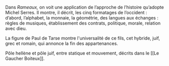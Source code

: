 Dans _Rameaux,_ on voit une application de l’approche de l’histoire qu’adopte Michel Serres. Il montre, il décrit, les cinq formatages de l’occident : d’abord, l’alphabet, la monnaie, la géométrie, des langues aux échanges : règles de musiques, établissement des contrats, politique, morale, relation avec dieu. 

La figure de Paul de Tarse montre l'universalité de ce fils, cet hybride, juif, grec et romain, qui annonce la fin des appartenances. 

Pôle hellène et pôle juif, entre statique et mouvement, décrits dans le [[Le Gaucher Boiteux]]. 
